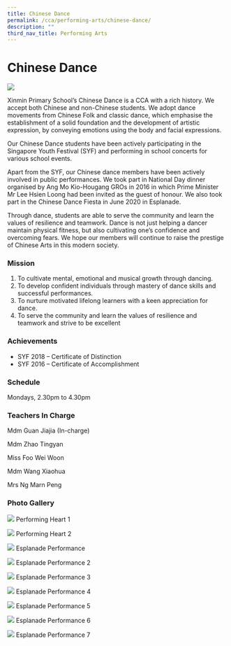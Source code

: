 ```yaml
---
title: Chinese Dance
permalink: /cca/performing-arts/chinese-dance/
description: ""
third_nav_title: Performing Arts
---
```

# **Chinese Dance**

![](/images/Esplanade-Performance-1.jpg)

Xinmin Primary School’s Chinese Dance is a CCA with a rich history. We accept both Chinese and non-Chinese students. We adopt dance movements from Chinese Folk and classic dance, which emphasise the establishment of a solid foundation and the development of artistic expression, by conveying emotions using the body and facial expressions.

Our Chinese Dance students have been actively participating in the Singapore Youth Festival (SYF) and performing in school concerts for various school events.

Apart from the SYF, our Chinese dance members have been actively involved in public performances. We took part in National Day dinner organised by Ang Mo Kio-Hougang GROs in 2016 in which Prime Minister Mr Lee Hsien Loong had been invited as the guest of honour. We also took part in the Chinese Dance Fiesta in June 2020 in Esplanade.

Through dance, students are able to serve the community and learn the values of resilience and teamwork. Dance is not just helping a dancer maintain physical fitness, but also cultivating one’s confidence and overcoming fears. We hope our members will continue to raise the prestige of Chinese Arts in this modern society.

### Mission  
1) To cultivate mental, emotional and musical growth through dancing.  
2) To develop confident individuals through mastery of dance skills and successful performances.  
3) To nurture motivated lifelong learners with a keen appreciation for dance.  
4) To serve the community and learn the values of resilience and teamwork and strive to be excellent

### Achievements

* SYF 2018 – Certificate of Distinction
* SYF 2016 – Certificate of Accomplishment

### Schedule

Mondays, 2.30pm to 4.30pm

### Teachers In Charge

Mdm Guan Jiajia (In-charge)

Mdm Zhao Tingyan

Miss Foo Wei Woon

Mdm Wang Xiaohua

Mrs Ng Marn Peng

### Photo Gallery

![](/images/Performing-Heart-1-1350x1013.jpg)
Performing Heart 1

![](/images/Performing-Heart-4.jpg)
Performing Heart 2

![](/images/BPYH8838.jpg)
Esplanade Performance

![](/images/2f08bb15-3576-406d-b065-d0b06ab99c91.jpeg)
Esplanade Performance 2

![](/images/9433b205-c844-4b3b-ad6a-e71881824af6.jpeg)
Esplanade Performance 3

![](/images/Esplanade-Performance-2-1350x1013.jpg)
Esplanade Performance 4

![](/images/Esplanade-Performance-3-1350x1800.jpg)
Esplanade Performance 5

![](/images/Esplanade-Performance-4-1350x1013.jpg)
Esplanade Performance 6

![](/images/Esplanade-Performance-5-1350x1013.jpg)
Esplanade Performance 7